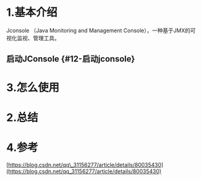# 1.基本介绍

Jconsole （Java Monitoring and Management Console），一种基于JMX的可视化监视、管理工具。

## 启动JConsole {#12-启动jconsole}

# 3.怎么使用

# 2.总结

# 4.参考

[https://blog.csdn.net/qq\_31156277/article/details/80035430](https://blog.csdn.net/qq_31156277/article/details/80035430)

